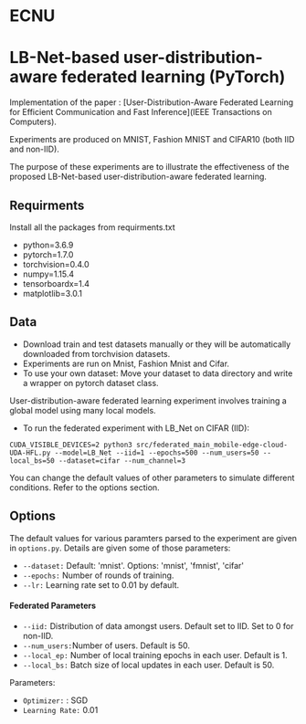 # ECNU
# LB-Net-based user-distribution-aware federated learning (PyTorch)

Implementation of the paper : [User-Distribution-Aware Federated Learning for Efficient Communication and Fast Inference](IEEE Transactions on Computers).


Experiments are produced on MNIST, Fashion MNIST and CIFAR10 (both IID and non-IID). 
 
The purpose of these experiments are to illustrate the effectiveness of the proposed LB-Net-based user-distribution-aware federated learning.

## Requirments
Install all the packages from requirments.txt
* python=3.6.9
* pytorch=1.7.0
* torchvision=0.4.0
* numpy=1.15.4
* tensorboardx=1.4
* matplotlib=3.0.1


## Data
* Download train and test datasets manually or they will be automatically downloaded from torchvision datasets.
* Experiments are run on Mnist, Fashion Mnist and Cifar.
* To use your own dataset: Move your dataset to data directory and write a wrapper on pytorch dataset class.




User-distribution-aware federated learning experiment involves training a global model using many local models.

* To run the federated experiment with LB_Net on CIFAR (IID):
```
CUDA_VISIBLE_DEVICES=2 python3 src/federated_main_mobile-edge-cloud-UDA-HFL.py --model=LB_Net --iid=1 --epochs=500 --num_users=50 --local_bs=50 --dataset=cifar --num_channel=3
```

You can change the default values of other parameters to simulate different conditions. Refer to the options section.

## Options
The default values for various paramters parsed to the experiment are given in ```options.py```. Details are given some of those parameters:

* ```--dataset:```  Default: 'mnist'. Options: 'mnist', 'fmnist', 'cifar'
* ```--epochs:```   Number of rounds of training.
* ```--lr:```       Learning rate set to 0.01 by default.

#### Federated Parameters
* ```--iid:```      Distribution of data amongst users. Default set to IID. Set to 0 for non-IID.
* ```--num_users:```Number of users. Default is 50.
* ```--local_ep:``` Number of local training epochs in each user. Default is 1.
* ```--local_bs:``` Batch size of local updates in each user. Default is 50.


Parameters: <br />
* ```Optimizer:```    : SGD 
* ```Learning Rate:``` 0.01





